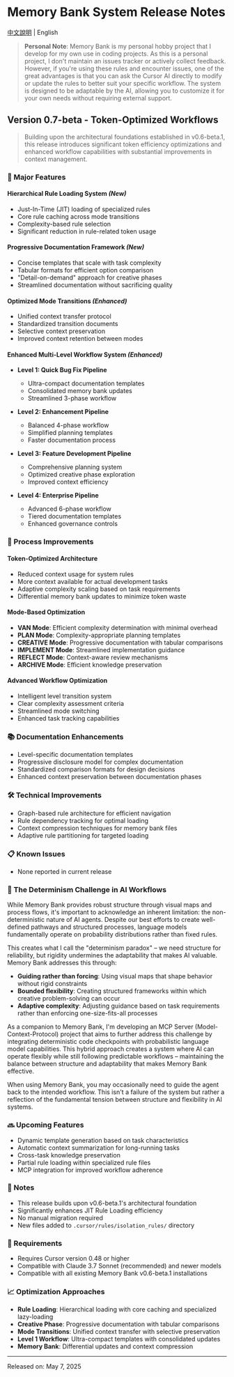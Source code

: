 # Memory Bank System Release Notes

[中文說明](./中文化/RELEASE_NOTES_chinese.md) | English

> **Personal Note**: Memory Bank is my personal hobby project that I develop for my own use in coding projects. As this is a personal project, I don't maintain an issues tracker or actively collect feedback. However, if you're using these rules and encounter issues, one of the great advantages is that you can ask the Cursor AI directly to modify or update the rules to better suit your specific workflow. The system is designed to be adaptable by the AI, allowing you to customize it for your own needs without requiring external support.

## Version 0.7-beta - Token-Optimized Workflows

> Building upon the architectural foundations established in v0.6-beta.1, this release introduces significant token efficiency optimizations and enhanced workflow capabilities with substantial improvements in context management.

### 🌟 Major Features

#### Hierarchical Rule Loading System _(New)_

- Just-In-Time (JIT) loading of specialized rules
- Core rule caching across mode transitions
- Complexity-based rule selection
- Significant reduction in rule-related token usage

#### Progressive Documentation Framework _(New)_

- Concise templates that scale with task complexity
- Tabular formats for efficient option comparison
- "Detail-on-demand" approach for creative phases
- Streamlined documentation without sacrificing quality

#### Optimized Mode Transitions _(Enhanced)_

- Unified context transfer protocol
- Standardized transition documents
- Selective context preservation
- Improved context retention between modes

#### Enhanced Multi-Level Workflow System _(Enhanced)_

- **Level 1: Quick Bug Fix Pipeline**

  - Ultra-compact documentation templates
  - Consolidated memory bank updates
  - Streamlined 3-phase workflow

- **Level 2: Enhancement Pipeline**

  - Balanced 4-phase workflow
  - Simplified planning templates
  - Faster documentation process

- **Level 3: Feature Development Pipeline**

  - Comprehensive planning system
  - Optimized creative phase exploration
  - Improved context efficiency

- **Level 4: Enterprise Pipeline**
  - Advanced 6-phase workflow
  - Tiered documentation templates
  - Enhanced governance controls

### 🔄 Process Improvements

#### Token-Optimized Architecture

- Reduced context usage for system rules
- More context available for actual development tasks
- Adaptive complexity scaling based on task requirements
- Differential memory bank updates to minimize token waste

#### Mode-Based Optimization

- **VAN Mode**: Efficient complexity determination with minimal overhead
- **PLAN Mode**: Complexity-appropriate planning templates
- **CREATIVE Mode**: Progressive documentation with tabular comparisons
- **IMPLEMENT Mode**: Streamlined implementation guidance
- **REFLECT Mode**: Context-aware review mechanisms
- **ARCHIVE Mode**: Efficient knowledge preservation

#### Advanced Workflow Optimization

- Intelligent level transition system
- Clear complexity assessment criteria
- Streamlined mode switching
- Enhanced task tracking capabilities

### 📚 Documentation Enhancements

- Level-specific documentation templates
- Progressive disclosure model for complex documentation
- Standardized comparison formats for design decisions
- Enhanced context preservation between documentation phases

### 🛠 Technical Improvements

- Graph-based rule architecture for efficient navigation
- Rule dependency tracking for optimal loading
- Context compression techniques for memory bank files
- Adaptive rule partitioning for targeted loading

### 📋 Known Issues

- None reported in current release

### 🧠 The Determinism Challenge in AI Workflows

While Memory Bank provides robust structure through visual maps and process flows, it's important to acknowledge an inherent limitation: the non-deterministic nature of AI agents. Despite our best efforts to create well-defined pathways and structured processes, language models fundamentally operate on probability distributions rather than fixed rules.

This creates what I call the "determinism paradox" – we need structure for reliability, but rigidity undermines the adaptability that makes AI valuable. Memory Bank addresses this through:

- **Guiding rather than forcing**: Using visual maps that shape behavior without rigid constraints
- **Bounded flexibility**: Creating structured frameworks within which creative problem-solving can occur
- **Adaptive complexity**: Adjusting guidance based on task requirements rather than enforcing one-size-fits-all processes

As a companion to Memory Bank, I'm developing an MCP Server (Model-Context-Protocol) project that aims to further address this challenge by integrating deterministic code checkpoints with probabilistic language model capabilities. This hybrid approach creates a system where AI can operate flexibly while still following predictable workflows – maintaining the balance between structure and adaptability that makes Memory Bank effective.

When using Memory Bank, you may occasionally need to guide the agent back to the intended workflow. This isn't a failure of the system but rather a reflection of the fundamental tension between structure and flexibility in AI systems.

### 🔜 Upcoming Features

- Dynamic template generation based on task characteristics
- Automatic context summarization for long-running tasks
- Cross-task knowledge preservation
- Partial rule loading within specialized rule files
- MCP integration for improved workflow adherence

### 📝 Notes

- This release builds upon v0.6-beta.1's architectural foundation
- Significantly enhances JIT Rule Loading efficiency
- No manual migration required
- New files added to `.cursor/rules/isolation_rules/` directory

### 🔧 Requirements

- Requires Cursor version 0.48 or higher
- Compatible with Claude 3.7 Sonnet (recommended) and newer models
- Compatible with all existing Memory Bank v0.6-beta.1 installations

### 📈 Optimization Approaches

- **Rule Loading**: Hierarchical loading with core caching and specialized lazy-loading
- **Creative Phase**: Progressive documentation with tabular comparisons
- **Mode Transitions**: Unified context transfer with selective preservation
- **Level 1 Workflow**: Ultra-compact templates with consolidated updates
- **Memory Bank**: Differential updates and context compression

---

Released on: May 7, 2025

